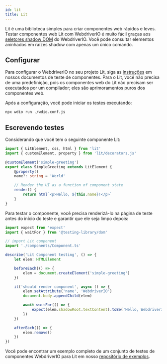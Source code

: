 ```yaml
---
id: lit
title: Lit
---
```


Lit é uma biblioteca simples para criar componentes web rápidos e leves. Testar componentes web Lit com WebdriverIO é muito fácil graças aos [seletores shadow DOM](/docs/selectors#deep-selectors) do WebdriverIO. Você pode consultar elementos aninhados em raízes shadow com apenas um único comando.

## Configurar

Para configurar o WebdriverIO no seu projeto Lit, siga as [instruções](/docs/component-testing#set-up) em nossos documentos de teste de componentes. Para o Lit, você não precisa de uma predefinição, pois os componentes web do Lit não precisam ser executados por um compilador; eles são aprimoramentos puros dos componentes web.

Após a configuração, você pode iniciar os testes executando:

```sh
npx wdio run ./wdio.conf.js
```

## Escrevendo testes

Considerando que você tem o seguinte componente Lit:

```ts title="./components/Component.ts"
import { LitElement, css, html } from 'lit'
import { customElement, property } from 'lit/decorators.js'

@customElement('simple-greeting')
export class SimpleGreeting extends LitElement {
    @property()
    name?: string = 'World'

    // Render the UI as a function of component state
    render() {
        return html`<p>Hello, ${this.name}!</p>`
    }
}
```

Para testar o componente, você precisa renderizá-lo na página de teste antes do início do teste e garantir que ele seja limpo depois:

```ts title="lit.test.js"
import expect from 'expect'
import { waitFor } from '@testing-library/dom'

// import Lit component
import './components/Component.ts'

describe('Lit Component testing', () => {
    let elem: HTMLElement

    beforeEach(() => {
        elem = document.createElement('simple-greeting')
    })

    it('should render component', async () => {
        elem.setAttribute('name', 'WebdriverIO')
        document.body.appendChild(elem)

        await waitFor(() => {
            expect(elem.shadowRoot.textContent).toBe('Hello, WebdriverIO!')
        })
    })

    afterEach(() => {
        elem.remove()
    })
})
```

Você pode encontrar um exemplo completo de um conjunto de testes de componentes WebdriverIO para Lit em nosso [repositório de exemplos](https://github.com/webdriverio/component-testing-examples/tree/main/lit-typescript-vite).

